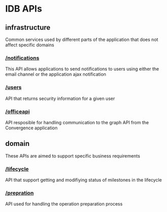 # IDB APIs

## infrastructure

Common services used by different parts of the application that does not affect specific domains

### [/notifications](https://editor.swagger.io/?url=https://raw.githubusercontent.com/fabs-co/idbschemas/master/infrastructure/notifications.yaml)

This API allows applications to send notifications to users using either the email channel or the application ajax notification

### [/users](https://editor.swagger.io/?url=https://raw.githubusercontent.com/fabs-co/idbschemas/master/infrastructure/user.yaml)

API that returns security information for a given user

### [/officeapi](https://editor.swagger.io/?url=https://raw.githubusercontent.com/fabs-co/idbschemas/master/infrastructure/officegraph.yaml)

API resposible for handling communication to the graph API from the Convergence application

## domain

These APIs are aimed to support specific business requirements

### [/lifecycle](https://editor.swagger.io/?url=https://raw.githubusercontent.com/fabs-co/idbschemas/master/business/lifecycle.yaml)

API that support getting and modifiying status of milestones in the lifecycle

### [/prepration](https://editor.swagger.io/?url=https://raw.githubusercontent.com/fabs-co/idbschemas/master/business/preparation.yaml)

API used for handling the operation preparation process



